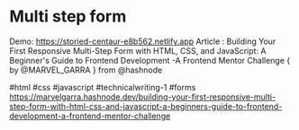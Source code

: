 # Multi step form
 Demo: https://storied-centaur-e8b562.netlify.app
Article : Building Your First Responsive Multi-Step Form with HTML, CSS, and JavaScript: A Beginner's Guide to Frontend Development -A Frontend Mentor Challenge
{ by @MARVEL_GARRA } from @hashnode

#html #css #javascript #technicalwriting-1 #forms https://marvelgarra.hashnode.dev/building-your-first-responsive-multi-step-form-with-html-css-and-javascript-a-beginners-guide-to-frontend-development-a-frontend-mentor-challenge 
